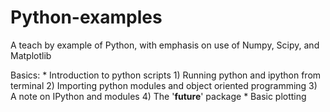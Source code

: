 # Python-examples
A teach by example of Python, with emphasis on use of Numpy, Scipy, and Matplotlib

Basics:
	*	Introduction to python scripts
	1) 	Running python and ipython from terminal
	2) 	Importing python modules and object oriented programming
	3) 	A note on IPython and modules
	4)	The '__future__' package
	* 	Basic plotting


